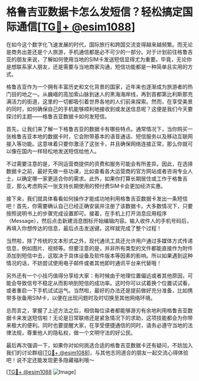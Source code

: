 # 格鲁吉亚数据卡怎么发短信？轻松搞定国际通信[[TG💪+ @esim1088](https://t.me/s/esim1088)]

在如今这个数字化飞速发展的时代，国际旅行和跨国交流变得越来越频繁。而无论是商务出差还是个人旅游，手机通信都是必不可少的一部分。对于计划前往格鲁吉亚的朋友来说，了解如何使用当地的SIM卡发送短信显得尤为重要。毕竟，无论你是想联系家人朋友，还是需要与当地商家沟通，短信功能都是一种简单且实用的方式。

格鲁吉亚作为一个拥有丰富历史和文化背景的国家，近年来也逐渐成为旅游者的热门目的地之一。从巍峨的高加索山脉到迷人的黑海海岸线，再到首都第比利斯那充满活力的街道，这里的一切都吸引着世界各地的人们前来探索。然而，在享受美景的同时，如何确保自己的手机能够顺利地接收到或发送信息呢？这便是我们今天要探讨的主题——格鲁吉亚数据卡如何发短信。

首先，让我们来了解一下格鲁吉亚的数据卡有哪些特点。通常情况下，当你购买一张格鲁吉亚本地的数据卡时，它会附带基本的语音通话、短信服务以及移动互联网接入等功能。这意味着只要你激活了这张卡，并且确保网络连接正常，那么你就可以像在国内一样轻松地发送短信给他人。

不过需要注意的是，不同运营商提供的资费和服务可能会有所差异。因此，在选择数据卡之前，最好先做一些功课，比如查看各大运营商的官方网站或者咨询专业人士，以确定哪一家更适合你的需求。此外，如果你打算长期居住或工作于格鲁吉亚，那么考虑购买一张支持长期使用的预付费SIM卡会更加经济实惠。

接下来，我们就具体看看如何操作才能成功地利用格鲁吉亚数据卡发出一条短信吧！首先，你需要确认自己已经正确安装并注册了该数据卡。大多数情况下，只要按照说明书上的步骤完成设置即可。接着，在手机上打开消息应用程序（Message），然后点击新建消息图标开始编辑内容。输入收件人的手机号码后，再填入你想传达的信息，最后点击发送键。这样就完成了整个过程！

当然啦，除了传统的文本形式之外，现代通讯工具还允许用户通过多媒体方式传递信息，例如图片、视频等。但要注意的是，并非所有类型的文件都能直接作为附件添加到短信中去，这取决于具体设备及软件版本等因素的影响。所以如果遇到这种情况的话，不妨尝试使用电子邮件或者其他即时通讯平台来代替哦！

另外还有一个小技巧值得分享给大家：有时候由于地理位置偏远或者其他原因，可能会导致信号不稳定从而影响到短信的成功率。这时你可以试着换个位置试试看，或者重启一下手机试试运气。当然啦，最好的办法还是提前做好充分准备，比如携带多张备用SIM卡，以便在出现问题时及时切换至其他网络环境。

总而言之，掌握了上述方法之后，相信每位读者都能够游刃有余地利用格鲁吉亚数据卡来发送短信啦！无论是日常联络还是紧急情况下的求助，这项技能都会为你带来极大的便利。同时也要提醒大家，在享受便捷通信的同时，请务必遵守当地的法律法规，尊重他人的隐私权，做一个文明守法的好公民。

最后再次强调一下，如果你对如何挑选合适的格鲁吉亚数据卡还有疑问，不妨加入我们的讨论群组[[TG💪+ @esim1088](https://t.me/s/esim1088)]，与其他志同道合的朋友一起交流心得体验吧！说不定还能发现更多隐藏福利哦～

[[TG💪+ @esim1088](https://t.me/s/esim1088) ![Image](https://i.postimg.cc/4NQfJmqS/Snipaste-2025-05-13-00-14-12.png)]